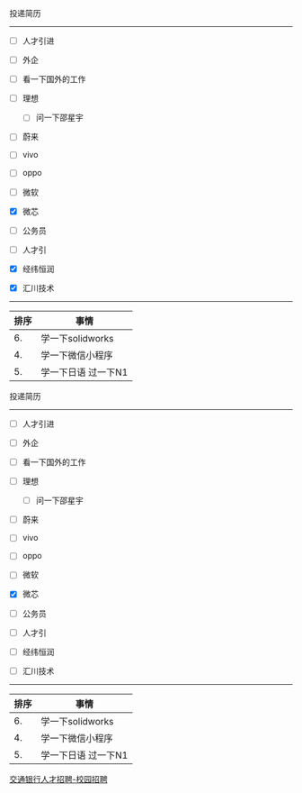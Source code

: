 

投递简历
___
- [ ] 人才引进
- [ ] 外企
- [ ] 看一下国外的工作


- [ ] 理想
	- [ ] 问一下邵星宇
- [ ] 蔚来
- [ ] vivo
- [ ] oppo
- [ ] 微软
- [x] 微芯
- [ ] 公务员
- [ ] 人才引

- [x] 经纬恒润
- [x] 汇川技术
___

| 排序 | 事情                |
| ---- | ------------------- |
| 6.   | 学一下solidworks    |
| 4.   | 学一下微信小程序    |
| 5.   | 学一下日语 过一下N1 |


投递简历
___
- [ ] 人才引进
- [ ] 外企
- [ ] 看一下国外的工作


- [ ] 理想
	- [ ] 问一下邵星宇
- [ ] 蔚来
- [ ] vivo
- [ ] oppo
- [ ] 微软
- [x] 微芯
- [ ] 公务员
- [ ] 人才引

- [ ] 经纬恒润
- [ ] 汇川技术
___

| 排序 | 事情                |
| ---- | ------------------- |
| 6.   | 学一下solidworks    |
| 4.   | 学一下微信小程序    |
| 5.   | 学一下日语 过一下N1 |

[交通银行人才招聘-校园招聘](https://job.bankcomm.com/queryPosition.do)